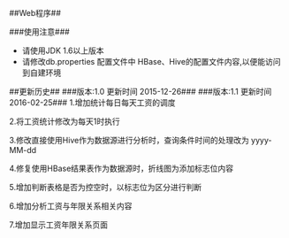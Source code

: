 ##Web程序##

###使用注意###

- 请使用JDK 1.6以上版本
- 请修改db.properties 配置文件中 HBase、Hive的配置文件内容,以便能访问到自建环境

##更新历史##
###版本:1.0 更新时间 2015-12-26###
###版本:1.1 更新时间 2016-02-25###
1.增加统计每日每天工资的调度

2.将工资统计修改为每天1时执行

3.修改直接使用Hive作为数据源进行分析时，查询条件时间的处理改为 yyyy-MM-dd

4.修复使用HBase结果表作为数据源时，折线图为添加标志位内容

5.增加判断表格是否为控空时，以标志位为区分进行判断

6.增加分析工资与年限关系相关内容

7.增加显示工资年限关系页面